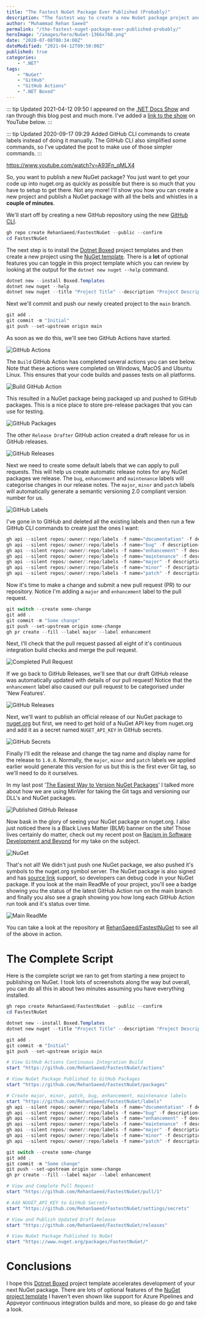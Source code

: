 ```yaml
---
title: "The Fastest NuGet Package Ever Published (Probably)"
description: "The fastest way to create a new NuGet package project and get it published with all the bells and whistles like continuous integration (CI) builds and drafted release notes."
author: "Muhammad Rehan Saeed"
permalink: "/the-fastest-nuget-package-ever-published-probably/"
heroImage: "/images/hero/NuGet-1366x768.png"
date: "2020-07-08T08:34:00Z"
dateModified: "2021-04-12T09:50:00Z"
published: true
categories:
    - ".NET"
tags:
    - "NuGet"
    - "GitHub"
    - "GitHub Actions"
    - ".NET Boxed"
---
```


::: tip Updated 2021-04-12 09:50
I appeared on the [.NET Docs Show](https://dotnet.microsoft.com/live/dotnet-docs) and ran through this blog post and much more. I've added a [link to the show](https://www.youtube.com/watch?v=A93Fn_qMLX4) on YouTube below.
:::

::: tip Updated 2020-09-17 09:29
Added GitHub CLI commands to create labels instead of doing it manually. The GitHub CLI also simplified some commands, so I've updated the post to make use of those simpler commands.
:::

https://www.youtube.com/watch?v=A93Fn_qMLX4

So, you want to publish a new NuGet package? You just want to get your code up into nuget.org as quickly as possible but there is so much that you have to setup to get there. Not any more! I'll show you how you can create a new project and publish a NuGet package with all the bells and whistles in a **couple of minutes**.

We'll start off by creating a new GitHub repository using the new [GitHub CLI](https://github.com/cli/cli).

```powershell
gh repo create RehanSaeed/FastestNuGet --public --confirm
cd FastestNuGet
```

The next step is to install the [Dotnet Boxed](https://github.com/Dotnet-Boxed/Templates) project templates and then create a new project using the [NuGet template](https://github.com/Dotnet-Boxed/Templates/blob/main/Docs/NuGet.md). There is a **lot** of optional features you can toggle in this project template which you can review by looking at the output for the `dotnet new nuget --help` command.

```powershell
dotnet new --install Boxed.Templates
dotnet new nuget --help
dotnet new nuget --title "Project Title" --description "Project Description" --github-username RehanSaeed --github-project FastestNuGet
```

Next we'll commit and push our newly created project to the `main` branch.

```powershell
git add .
git commit -m "Initial"
git push --set-upstream origin main
```

As soon as we do this, we'll see two GitHub Actions have started.

![GitHub Actions](./images/GitHub-Actions-1062x551.png)

The `Build` GitHub Action has completed several actions you can see below. Note that these actions were completed on Windows, MacOS and Ubuntu Linux. This ensures that your code builds and passes tests on all platforms.

![Build GitHub Action](./images/Build-GitHub-Action-1062x700.png)

This resulted in a NuGet package being packaged up and pushed to GitHub packages. This is a nice place to store pre-release packages that you can use for testing.

![GitHub Packages](./images/GitHub-Packages-1062x551.png)

The other `Release Drafter` GitHub action created a draft release for us in GitHub releases.

![GitHub Releases](./images/GitHub-Releases-1062x600.png)

Next we need to create some default labels that we can apply to pull requests. This will help us create automatic release notes for any NuGet packages we release. The `bug`, `enhancement` and `maintenance` labels will categorise changes in our release notes. The `major`, `minor` and `patch` labels will automatically generate a semantic versioning 2.0 compliant version number for us.

![GitHub Labels](./images/GitHub-Labels-1106x756.png)

I've gone in to GitHub and deleted all the existing labels and then run a few GitHub CLI commands to create just the ones I want:

```powershell
gh api --silent repos/:owner/:repo/labels -f name="documentation" -f description="Pull requests or issues to add or modify documentation." -f color="0075ca"
gh api --silent repos/:owner/:repo/labels -f name="bug" -f description="Issues describing a bug or pull requests fixing a bug." -f color="ee0701"
gh api --silent repos/:owner/:repo/labels -f name="enhancement" -f description="Issues describing an enhancement or pull requests adding an enhancement." -f color="a2eeef"
gh api --silent repos/:owner/:repo/labels -f name="maintenance" -f description="Pull requests that perform maintenance on the project but add no features or bug fixes." -f color="fff89b"
gh api --silent repos/:owner/:repo/labels -f name="major" -f description="Pull requests requiring a major version update according to semantic versioning." -f color="b23021"
gh api --silent repos/:owner/:repo/labels -f name="minor" -f description="Pull requests requiring a minor version update according to semantic versioning." -f color="f99248"
gh api --silent repos/:owner/:repo/labels -f name="patch" -f description="Pull requests requiring a patch version update according to semantic versioning." -f color="eaf42c"
```

Now it's time to make a change and submit a new pull request (PR) to our repository. Notice I'm adding a `major` and `enhancement` label to the pull request.

```powershell
git switch --create some-change
git add .
git commit -m "Some change"
git push --set-upstream origin some-change
gh pr create --fill --label major --label enhancement
```

Next, I'll check that the pull request passed all eight of it's continuous integration build checks and merge the pull request.

![Completed Pull Request](./images/Completed-Pull-Request-1106x756.png)

If we go back to GitHub Releases, we'll see that our draft GitHub release was automatically updated with details of our pull request! Notice that the `enhancement` label also caused our pull request to be categorised under 'New Features'.

![GitHub Releases](./images/Pull-Request-GitHub-Releases-1106x756.png)

Next, we'll want to publish an official release of our NuGet package to [nuget.org](https://www.nuget.org) but first, we need to get hold of a NuGet API key from nuget.org and add it as a secret named `NUGET_API_KEY` in GitHub secrets.

![GitHub Secrets](./images/GitHub-Secrets-1062x600.png)

Finally I'll edit the release and change the tag name and display name for the release to `1.0.0`. Normally, the `major`, `minor` and `patch` labels we applied earlier would generate this version for us but this is the first ever Git tag, so we'll need to do it ourselves.

In my last post '[The Easiest Way to Version NuGet Packages](https://rehansaeed.com/the-easiest-way-to-version-nuget-packages/)' I talked more about how we are using MinVer for taking the Git tags and versioning our DLL's and NuGet packages.

![Published GitHub Release](./images/Published-GitHub-Release-1106x756.png)

Now bask in the glory of seeing your NuGet package on nuget.org. I also just noticed there is a Black Lives Matter (BLM) banner on the site! Those lives certainly do matter, check out my recent post on [Racism in Software Development and Beyond](https://rehansaeed.com/racism-in-software-development-and-beyond/) for my take on the subject.

![NuGet](./images/NuGet-1064x848.png)

That's not all! We didn't just push one NuGet package, we also pushed it's symbols to the nuget.org symbol server. The NuGet package is also signed and has [source link](https://docs.microsoft.com/en-us/dotnet/standard/library-guidance/sourcelink) support, so developers can debug code in your NuGet package. If you look at the main ReadMe of your project, you'll see a badge showing you the status of the latest GitHub Action run on the main branch and finally you also see a graph showing you how long each GitHub Action run took and it's status over time.

![Main ReadMe](./images/Main-ReadMe-1065x652.png)

You can take a look at the repository at [RehanSaeed/FastestNuGet](https://github.com/RehanSaeed/FastestNuGet) to see all of the above in action.

# The Complete Script

Here is the complete script we ran to get from starting a new project to publishing on NuGet. I took lots of screenshots along the way but overall, you can do all this in about two minutes assuming you have everything installed.

```powershell
gh repo create RehanSaeed/FastestNuGet --public --confirm
cd FastestNuGet

dotnet new --install Boxed.Templates
dotnet new nuget --title "Project Title" --description "Project Description" --github-username RehanSaeed --github-project FastestNuGet

git add .
git commit -m "Initial"
git push --set-upstream origin main

# View GitHub Actions Continuous Integration Build
start "https://github.com/RehanSaeed/FastestNuGet/actions"

# View NuGet Package Published to GitHub Packages
start "https://github.com/RehanSaeed/FastestNuGet/packages"

# Create major, minor, patch, bug, enhancement, maintenance labels
start "https://github.com/RehanSaeed/FastestNuGet/labels"
gh api --silent repos/:owner/:repo/labels -f name="documentation" -f description="Pull requests or issues to add or modify documentation." -f color="0075ca"
gh api --silent repos/:owner/:repo/labels -f name="bug" -f description="Issues describing a bug or pull requests fixing a bug." -f color="ee0701"
gh api --silent repos/:owner/:repo/labels -f name="enhancement" -f description="Issues describing an enhancement or pull requests adding an enhancement." -f color="a2eeef"
gh api --silent repos/:owner/:repo/labels -f name="maintenance" -f description="Pull requests that perform maintenance on the project but add no features or bug fixes." -f color="fff89b"
gh api --silent repos/:owner/:repo/labels -f name="major" -f description="Pull requests requiring a major version update according to semantic versioning." -f color="b23021"
gh api --silent repos/:owner/:repo/labels -f name="minor" -f description="Pull requests requiring a minor version update according to semantic versioning." -f color="f99248"
gh api --silent repos/:owner/:repo/labels -f name="patch" -f description="Pull requests requiring a patch version update according to semantic versioning." -f color="eaf42c"

git switch --create some-change
git add .
git commit -m "Some change"
git push --set-upstream origin some-change
gh pr create --fill --label major --label enhancement

# View and Complete Pull Request
start "https://github.com/RehanSaeed/FastestNuGet/pull/1"

# Add NUGET_API_KEY to GitHub Secrets
start "https://github.com/RehanSaeed/FastestNuGet/settings/secrets"

# View and Publish Updated Draft Release
start "https://github.com/RehanSaeed/FastestNuGet/releases"

# View NuGet Package Published to NuGet
start "https://www.nuget.org/packages/FastestNuGet/"
```

# Conclusions

I hope this [Dotnet Boxed](https://github.com/Dotnet-Boxed/Templates) project template accelerates development of your next NuGet package. There are lots of optional features of the [NuGet project template](https://github.com/Dotnet-Boxed/Templates/blob/main/Docs/NuGet.md) I haven't even shown like support for Azure Pipelines and Appveyor continuous integration builds and more, so please do go and take a look.
